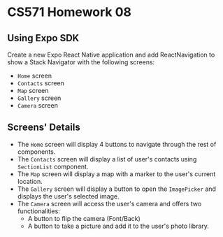 # CS571 Homework 08
## Using Expo SDK
Create a new Expo React Native application and add ReactNavigation to show a Stack Navigator with the following screens:
* `Home` screen
* `Contacts` screen
* `Map` screen
* `Gallery` screen
* `Camera` screen  
## Screens' Details  
* The `Home` screen will display 4 buttons to navigate through the rest of components.
* The `Contacts` screen will display a list of user's contacts using `SectionList` component.  
* The `Map` screen will display a map with a marker to the user's current location.
* The `Gallery` screen will display a button to open the `ImagePicker` and displays the user's selected image.
* The `Camera` screen will access the user's camera and offers two functionalities:
    * A button to flip the camera (Font/Back)
    * A button to take a picture and add it to the user's photo library.
